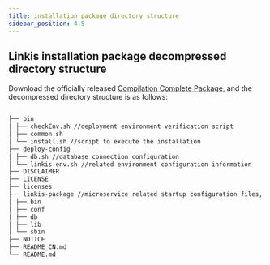 ```yaml
---
title: installation package directory structure
sidebar_position: 4.5
---
```


## Linkis installation package decompressed directory structure

Download the officially released [Compilation Complete Package](https://linkis.apache.org/download/main), and the decompressed directory structure is as follows:

```html

├── bin
│ ├── checkEnv.sh //deployment environment verification script
│ ├── common.sh
│ └── install.sh //script to execute the installation
├── deploy-config
│ ├── db.sh //database connection configuration
│ └── linkis-env.sh //related environment configuration information
├── DISCLAIMER
├── LICENSE
├── licenses
├── linkis-package //microservice related startup configuration files, dependencies, scripts, linkis-cli, etc.
│ ├── bin
│ ├── conf
│ ├── db
│ ├── lib
│ └── sbin
├── NOTICE
├── README_CN.md
└── README.md

```
